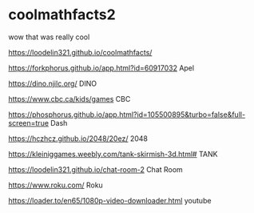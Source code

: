 # coolmathfacts2
wow that was really cool

https://loodelin321.github.io/coolmathfacts/


https://forkphorus.github.io/app.html?id=60917032      Apel


https://dino.njilc.org/   DINO



https://www.cbc.ca/kids/games      CBC



https://phosphorus.github.io/app.html?id=105500895&turbo=false&full-screen=true      Dash



https://hczhcz.github.io/2048/20ez/    2048



https://kleiniggames.weebly.com/tank-skirmish-3d.html#   TANK




https://loodelin321.github.io/chat-room-2 Chat Room



https://www.roku.com/      Roku




https://loader.to/en65/1080p-video-downloader.html     youtube 



